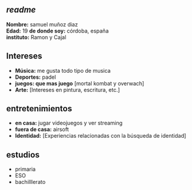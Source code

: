 ## _readme_

**Nombre:** samuel muñoz diaz  
**Edad:** 19 
**de donde soy:** córdoba, españa  
**instituto:** Ramon y Cajal  

## Intereses

- **Música:** me gusta todo tipo de musica
- **Deportes:** padel
- **juegos: que mas juego** [mortal kombat y overwach]
- **Arte:** [Intereses en pintura, escritura, etc.]

## entretenimientos 

- **en casa:** jugar videojuegos y ver streaming
- **fuera de casa:** airsoft
- **Identidad:** [Experiencias relacionadas con la búsqueda de identidad]

## estudios
- primaria
- ESO
- bachilllerato 

